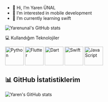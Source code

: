 - 👋 Hi, I’m Yaren ÜNAL
- 👀 I’m interested in mobile development
- 🌱 I’m currently learning swift
  
![Yarenunal's GitHub stats](https://github-readme-stats.vercel.app/api?username=Yarenunal&theme=vue-dark&show_icons=true)

<!---
Yarenunal/Yarenunal is a ✨ special ✨ repository because its `README.md` (this file) appears on your GitHub profile.
You can click the Preview link to take a look at your changes.
--->
💻 Kullandığım Teknolojiler
<p align="left"> <img src="https://cdn.jsdelivr.net/gh/devicons/devicon/icons/python/python-original.svg" alt="Python" width="60" height="60"/> <img src="https://cdn.jsdelivr.net/gh/devicons/devicon/icons/flutter/flutter-original.svg" alt="Flutter" width="60" height="60"/> <img src="https://cdn.jsdelivr.net/gh/devicons/devicon/icons/dart/dart-original.svg" alt="Dart" width="60" height="60"/> <img src="https://cdn.jsdelivr.net/gh/devicons/devicon/icons/swift/swift-original.svg" alt="Swift" width="60" height="60"/> <img src="https://cdn.jsdelivr.net/gh/devicons/devicon/icons/javascript/javascript-original.svg" alt="JavaScript" width="60" height="60"/> </p>


## 📊 GitHub İstatistiklerim
![Yaren's GitHub stats](https://github-readme-stats.vercel.app/api/top-langs/?username=YarenUnal&layout=compact&theme=radical)

